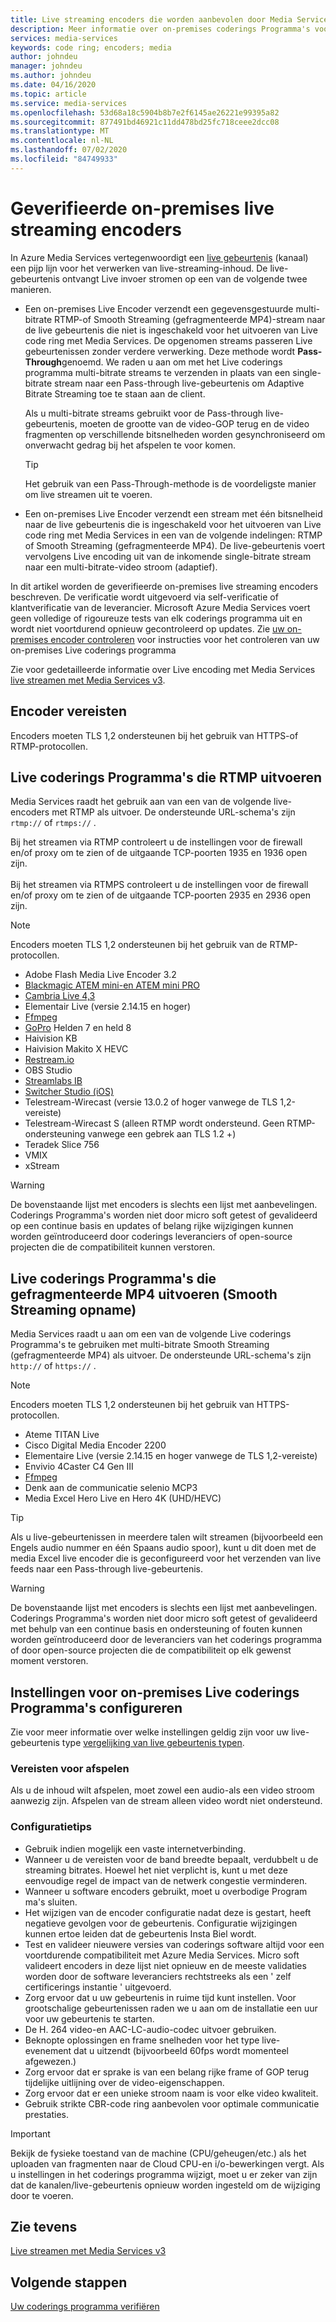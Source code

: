 ```yaml
---
title: Live streaming encoders die worden aanbevolen door Media Services-Azure | Microsoft Docs
description: Meer informatie over on-premises coderings Programma's voor live streamen aanbevolen door Media Services
services: media-services
keywords: code ring; encoders; media
author: johndeu
manager: johndeu
ms.author: johndeu
ms.date: 04/16/2020
ms.topic: article
ms.service: media-services
ms.openlocfilehash: 53d68a18c5904b8b7e2f6145ae26221e99395a82
ms.sourcegitcommit: 877491bd46921c11dd478bd25fc718ceee2dcc08
ms.translationtype: MT
ms.contentlocale: nl-NL
ms.lasthandoff: 07/02/2020
ms.locfileid: "84749933"
---
```

# <a name="verified-on-premises-live-streaming-encoders"></a>Geverifieerde on-premises live streaming encoders

In Azure Media Services vertegenwoordigt een [live gebeurtenis](https://docs.microsoft.com/rest/api/media/liveevents) (kanaal) een pijp lijn voor het verwerken van live-streaming-inhoud. De live-gebeurtenis ontvangt Live invoer stromen op een van de volgende twee manieren.

* Een on-premises Live Encoder verzendt een gegevensgestuurde multi-bitrate RTMP-of Smooth Streaming (gefragmenteerde MP4)-stream naar de live gebeurtenis die niet is ingeschakeld voor het uitvoeren van Live code ring met Media Services. De opgenomen streams passeren Live gebeurtenissen zonder verdere verwerking. Deze methode wordt **Pass-Through**genoemd. We raden u aan om met het Live coderings programma multi-bitrate streams te verzenden in plaats van een single-bitrate stream naar een Pass-through live-gebeurtenis om Adaptive Bitrate Streaming toe te staan aan de client. 

    Als u multi-bitrate streams gebruikt voor de Pass-through live-gebeurtenis, moeten de grootte van de video-GOP terug en de video fragmenten op verschillende bitsnelheden worden gesynchroniseerd om onverwacht gedrag bij het afspelen te voor komen.

  > [!TIP]
  > Het gebruik van een Pass-Through-methode is de voordeligste manier om live streamen uit te voeren.
 
* Een on-premises Live Encoder verzendt een stream met één bitsnelheid naar de live gebeurtenis die is ingeschakeld voor het uitvoeren van Live code ring met Media Services in een van de volgende indelingen: RTMP of Smooth Streaming (gefragmenteerde MP4). De live-gebeurtenis voert vervolgens Live encoding uit van de inkomende single-bitrate stream naar een multi-bitrate-video stroom (adaptief).

In dit artikel worden de geverifieerde on-premises live streaming encoders beschreven. De verificatie wordt uitgevoerd via self-verificatie of klantverificatie van de leverancier. Microsoft Azure Media Services voert geen volledige of rigoureuze tests van elk coderings programma uit en wordt niet voortdurend opnieuw gecontroleerd op updates. Zie [uw on-premises encoder controleren](become-on-premises-encoder-partner.md) voor instructies voor het controleren van uw on-premises Live coderings programma

Zie voor gedetailleerde informatie over Live encoding met Media Services [live streamen met Media Services v3](live-streaming-overview.md).

## <a name="encoder-requirements"></a>Encoder vereisten

Encoders moeten TLS 1,2 ondersteunen bij het gebruik van HTTPS-of RTMP-protocollen.

## <a name="live-encoders-that-output-rtmp"></a>Live coderings Programma's die RTMP uitvoeren

Media Services raadt het gebruik aan van een van de volgende live-encoders met RTMP als uitvoer. De ondersteunde URL-schema's zijn `rtmp://` of `rtmps://` .

Bij het streamen via RTMP controleert u de instellingen voor de firewall en/of proxy om te zien of de uitgaande TCP-poorten 1935 en 1936 open zijn.<br/><br/>
Bij het streamen via RTMPS controleert u de instellingen voor de firewall en/of proxy om te zien of de uitgaande TCP-poorten 2935 en 2936 open zijn.

> [!NOTE]
> Encoders moeten TLS 1,2 ondersteunen bij het gebruik van de RTMP-protocollen.

- Adobe Flash Media Live Encoder 3.2
- [Blackmagic ATEM mini-en ATEM mini PRO](https://www.blackmagicdesign.com/products/atemmini)
- [Cambria Live 4,3](https://www.capellasystems.net/products/cambria-live/)
- Elementair Live (versie 2.14.15 en hoger)
- [Ffmpeg](https://www.ffmpeg.org)
- [GoPro](https://gopro.com/help/articles/block/getting-started-with-live-streaming) Helden 7 en held 8
- Haivision KB
- Haivision Makito X HEVC
- [Restream.io](https://restream.io/)
- OBS Studio
- [Streamlabs IB](https://streamlabs.com/)
- [Switcher Studio (iOS)](https://www.switcherstudio.com/)
- Telestream-Wirecast (versie 13.0.2 of hoger vanwege de TLS 1,2-vereiste)
- Telestream-Wirecast S (alleen RTMP wordt ondersteund. Geen RTMP-ondersteuning vanwege een gebrek aan TLS 1.2 +)
- Teradek Slice 756
- VMIX
- xStream

> [!WARNING]
> De bovenstaande lijst met encoders is slechts een lijst met aanbevelingen. Coderings Programma's worden niet door micro soft getest of gevalideerd op een continue basis en updates of belang rijke wijzigingen kunnen worden geïntroduceerd door coderings leveranciers of open-source projecten die de compatibiliteit kunnen verstoren. 

## <a name="live-encoders-that-output-fragmented-mp4-smooth-streaming-ingest"></a>Live coderings Programma's die gefragmenteerde MP4 uitvoeren (Smooth Streaming opname)

Media Services raadt u aan om een van de volgende Live coderings Programma's te gebruiken met multi-bitrate Smooth Streaming (gefragmenteerde MP4) als uitvoer. De ondersteunde URL-schema's zijn `http://` of `https://` .

> [!NOTE]
> Encoders moeten TLS 1,2 ondersteunen bij het gebruik van HTTPS-protocollen.

- Ateme TITAN Live
- Cisco Digital Media Encoder 2200
- Elementaire Live (versie 2.14.15 en hoger vanwege de TLS 1,2-vereiste)
- Envivio 4Caster C4 Gen III 
- [Ffmpeg](https://www.ffmpeg.org)
- Denk aan de communicatie selenio MCP3
- Media Excel Hero Live en Hero 4K (UHD/HEVC)

> [!TIP]
>  Als u live-gebeurtenissen in meerdere talen wilt streamen (bijvoorbeeld een Engels audio nummer en één Spaans audio spoor), kunt u dit doen met de media Excel live encoder die is geconfigureerd voor het verzenden van live feeds naar een Pass-through live-gebeurtenis.

> [!WARNING]
> De bovenstaande lijst met encoders is slechts een lijst met aanbevelingen. Coderings Programma's worden niet door micro soft getest of gevalideerd met behulp van een continue basis en ondersteuning of fouten kunnen worden geïntroduceerd door de leveranciers van het coderings programma of door open-source projecten die de compatibiliteit op elk gewenst moment verstoren. 

## <a name="configuring-on-premises-live-encoder-settings"></a>Instellingen voor on-premises Live coderings Programma's configureren

Zie voor meer informatie over welke instellingen geldig zijn voor uw live-gebeurtenis type [vergelijking van live gebeurtenis typen](live-event-types-comparison.md).

### <a name="playback-requirements"></a>Vereisten voor afspelen

Als u de inhoud wilt afspelen, moet zowel een audio-als een video stroom aanwezig zijn. Afspelen van de stream alleen video wordt niet ondersteund.

### <a name="configuration-tips"></a>Configuratietips

- Gebruik indien mogelijk een vaste internetverbinding.
- Wanneer u de vereisten voor de band breedte bepaalt, verdubbelt u de streaming bitrates. Hoewel het niet verplicht is, kunt u met deze eenvoudige regel de impact van de netwerk congestie verminderen.
- Wanneer u software encoders gebruikt, moet u overbodige Program ma's sluiten.
- Het wijzigen van de encoder configuratie nadat deze is gestart, heeft negatieve gevolgen voor de gebeurtenis. Configuratie wijzigingen kunnen ertoe leiden dat de gebeurtenis Insta Biel wordt. 
- Test en valideer nieuwere versies van coderings software altijd voor een voortdurende compatibiliteit met Azure Media Services. Micro soft valideert encoders in deze lijst niet opnieuw en de meeste validaties worden door de software leveranciers rechtstreeks als een ' zelf certificerings instantie ' uitgevoerd.
- Zorg ervoor dat u uw gebeurtenis in ruime tijd kunt instellen. Voor grootschalige gebeurtenissen raden we u aan om de installatie een uur voor uw gebeurtenis te starten.
- De H. 264 video-en AAC-LC-audio-codec uitvoer gebruiken.
- Beknopte oplossingen en frame snelheden voor het type live-evenement dat u uitzendt (bijvoorbeeld 60fps wordt momenteel afgewezen.)
- Zorg ervoor dat er sprake is van een belang rijke frame of GOP terug tijdelijke uitlijning over de video-eigenschappen.
- Zorg ervoor dat er een unieke stroom naam is voor elke video kwaliteit.
- Gebruik strikte CBR-code ring aanbevolen voor optimale communicatie prestaties.

> [!IMPORTANT]
> Bekijk de fysieke toestand van de machine (CPU/geheugen/etc.) als het uploaden van fragmenten naar de Cloud CPU-en i/o-bewerkingen vergt. Als u instellingen in het coderings programma wijzigt, moet u er zeker van zijn dat de kanalen/live-gebeurtenis opnieuw worden ingesteld om de wijziging door te voeren.

## <a name="see-also"></a>Zie tevens

[Live streamen met Media Services v3](live-streaming-overview.md)

## <a name="next-steps"></a>Volgende stappen

[Uw coderings programma verifiëren](become-on-premises-encoder-partner.md)
